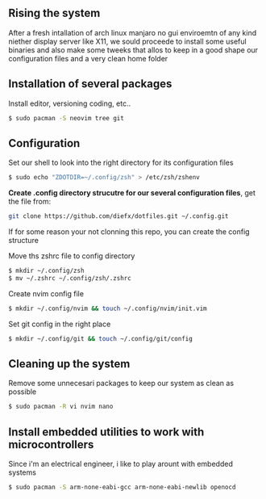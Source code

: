 Rising the system
-----------------

After a fresh intallation of arch linux manjaro no gui enviroemtn of any kind niether
display server like X11, we sould proceede to install some useful binaries and also
make some tweeks that allos to keep in a good shape our configuration files and a very
clean home folder


Installation of several packages
--------------------------------
Install editor, versioning coding, etc..
```bash
$ sudo pacman -S neovim tree git
```

Configuration
-------------
Set our shell to look into the right directory for its configuration files
```bash
$ sudo echo "ZDOTDIR=~/.config/zsh" > /etc/zsh/zshenv 
```

__Create .config directory strucutre for our several configuration files__, get the file
from:
```bash
git clone https://github.com/diefx/dotfiles.git ~/.config.git
```

If for some reason your not clonning this repo, you can create the config structure

Move ths zshrc file to config directory
```bash
$ mkdir ~/.config/zsh
$ mv ~/.zshrc ~/.config/zsh/.zshrc
```

Create nvim config file
```bash
$ mkdir ~/.config/nvim && touch ~/.config/nvim/init.vim
```

Set git config in the right place
```bash
$ mkdir ~/.config/git && touch ~/.config/git/config
```

Cleaning up the system
-----------------------
Remove some unnecesari packages to keep our system as clean as possible
```bash
$ sudo pacman -R vi nvim nano
```

Install embedded utilities to work with microcontrollers
---------------------------
Since i'm an electrical engineer, i like to play arount with embedded systems
```bash
$ sudo pacman -S arm-none-eabi-gcc arm-none-eabi-newlib openocd
```


